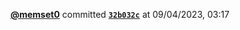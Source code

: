  <a href=https://github.com/memset0><strong>@memset0</strong></a>  committed <a href=https://github.com/memset0/memset0/commit/32b032c61db91e8d8e7de50baafda70590ca4d70><strong><code>32b032c</code></strong></a>  at 09/04/2023, 03:17 
